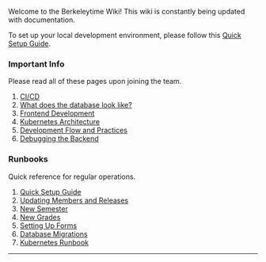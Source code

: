 Welcome to the Berkeleytime Wiki! This wiki is constantly being updated with documentation.

To set up your local development environment, please follow this [Quick Setup Guide](https://github.com/asuc-octo/berkeleytime/wiki/Quick-Setup-Guide).


### Important Info
Please read all of these pages upon joining the team.
1. [CI/CD](https://github.com/asuc-octo/berkeleytime/wiki/CI-CD)
2. [What does the database look like?](https://github.com/asuc-octo/berkeleytime/wiki/Database-Models)
3. [Frontend Development](https://github.com/asuc-octo/berkeleytime/wiki/Frontend-Development-Guide)
4. [Kubernetes Architecture](https://github.com/asuc-octo/berkeleytime/wiki/Kubernetes-Architecture)
5. [Development Flow and Practices](https://github.com/asuc-octo/berkeleytime/wiki/Development-flow)
6. [Debugging the Backend](https://github.com/asuc-octo/berkeleytime/wiki/Debugging-the-Backend)

### Runbooks
Quick reference for regular operations.
1. [Quick Setup Guide](https://github.com/asuc-octo/berkeleytime/wiki/Quick-Setup-Guide)
2. [Updating Members and Releases](https://github.com/asuc-octo/berkeleytime/wiki/Updating-Stuff)
3. [New Semester](https://github.com/asuc-octo/berkeleytime/wiki/New-Semester-Runbook)
4. [New Grades](https://github.com/asuc-octo/berkeleytime/wiki/Grade-Distribution)
5. [Setting Up Forms](https://github.com/asuc-octo/berkeleytime/wiki/Setting-Up-Forms)
6. [Database Migrations](https://github.com/asuc-octo/berkeleytime/wiki/Migrations)
7. [Kubernetes Runbook](https://github.com/asuc-octo/berkeleytime/wiki/Kubernetes-Runbook)

--------------

